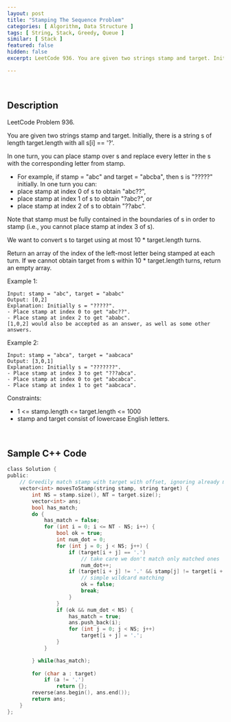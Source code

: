 ```yaml
---
layout: post
title: "Stamping The Sequence Problem"
categories: [ Algorithm, Data Structure ]
tags: [ String, Stack, Greedy, Queue ]
similar: [ Stack ]
featured: false
hidden: false
excerpt: LeetCode 936. You are given two strings stamp and target. Initially, there is a string s of length target.length with all s[i] == '?'.

---
```


<br />

## Description

LeetCode Problem 936.

You are given two strings stamp and target. Initially, there is a string s of length target.length with all s[i] == '?'.

In one turn, you can place stamp over s and replace every letter in the s with the corresponding letter from stamp.
* For example, if stamp = "abc" and target = "abcba", then s is "?????" initially. In one turn you can:
* place stamp at index 0 of s to obtain "abc??",
* place stamp at index 1 of s to obtain "?abc?", or
* place stamp at index 2 of s to obtain "??abc".

Note that stamp must be fully contained in the boundaries of s in order to stamp (i.e., you cannot place stamp at index 3 of s).

We want to convert s to target using at most 10 * target.length turns.

Return an array of the index of the left-most letter being stamped at each turn. If we cannot obtain target from s within 10 * target.length turns, return an empty array.

Example 1:
```
Input: stamp = "abc", target = "ababc"
Output: [0,2]
Explanation: Initially s = "?????".
- Place stamp at index 0 to get "abc??".
- Place stamp at index 2 to get "ababc".
[1,0,2] would also be accepted as an answer, as well as some other answers.
```

Example 2:
```
Input: stamp = "abca", target = "aabcaca"
Output: [3,0,1]
Explanation: Initially s = "???????".
- Place stamp at index 3 to get "???abca".
- Place stamp at index 0 to get "abcabca".
- Place stamp at index 1 to get "aabcaca".
```

Constraints:
* 1 <= stamp.length <= target.length <= 1000
* stamp and target consist of lowercase English letters.

<br />

## Sample C++ Code


```c
class Solution {
public:
    // Greedily match stamp with target with offset, ignoring already matched characters.
    vector<int> movesToStamp(string stamp, string target) {
        int NS = stamp.size(), NT = target.size();
        vector<int> ans;
        bool has_match;
        do {
            has_match = false;
            for (int i = 0; i <= NT - NS; i++) {
                bool ok = true;
                int num_dot = 0;
                for (int j = 0; j < NS; j++) { 
                    if (target[i + j] == '.')
                        // take care we don't match only matched ones
                        num_dot++; 
                    if (target[i + j] != '.' && stamp[j] != target[i + j]) { 
                        // simple wildcard matching 
                        ok = false;
                        break;
                    }
                }
                if (ok && num_dot < NS) {
                    has_match = true;
                    ans.push_back(i);
                    for (int j = 0; j < NS; j++) 
                        target[i + j] = '.';
                }
            }

        } while(has_match);
        
        for (char a : target)
            if (a != '.')
                return {};
        reverse(ans.begin(), ans.end());
        return ans;
    }
};
```


